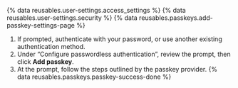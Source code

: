 {% data reusables.user-settings.access_settings %}
{% data reusables.user-settings.security %}
{% data reusables.passkeys.add-passkey-settings-page %}
1. If prompted, authenticate with your password, or use another existing authentication method.
1. Under “Configure passwordless authentication”, review the prompt, then click **Add passkey**.
1. At the prompt, follow the steps outlined by the passkey provider.
{% data reusables.passkeys.passkey-success-done %}

